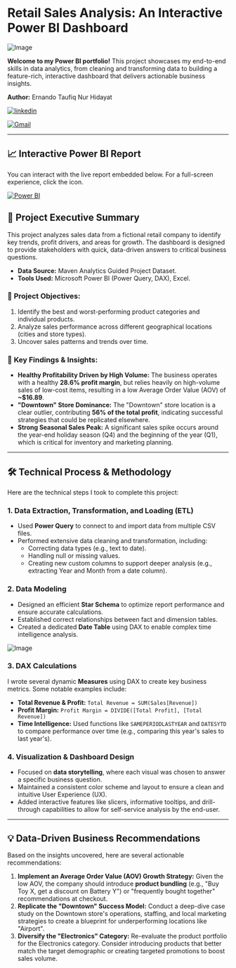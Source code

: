# Retail Sales Analysis: An Interactive Power BI Dashboard

![Image](https://github.com/user-attachments/assets/531ee199-64a0-42c6-8b6d-17ebfb6675f5)

**Welcome to my Power BI portfolio!** This project showcases my end-to-end skills in data analytics, from cleaning and transforming data to building a feature-rich, interactive dashboard that delivers actionable business insights.

**Author:** Ernando Taufiq Nur Hidayat

[![linkedin](https://img.shields.io/badge/linkedin-0A66C2?style=for-the-badge&logo=linkedin&logoColor=white)](https://www.linkedin.com/in/ernando-taufiq-nur-hidayat/)

[![Gmail](https://img.shields.io/badge/Gmail-D14836?style=for-the-badge&logo=gmail&logoColor=white)](mailto:ernando.taufiq29@gmail.com)

---

## 📈 Interactive Power BI Report

You can interact with the live report embedded below. For a full-screen experience, click the icon.

[![Power BI](https://img.shields.io/badge/Power%20BI-F2C811?style=for-the-badge&logo=powerbi&logoColor=black)](https://app.powerbi.com/view?r=eyJrIjoiMzY4MWY5ZWQtYzE5Ni00MzMwLTk3YzEtNTQ3MGQxODIzMDViIiwidCI6IjFkNTE2OWFjLWM3Y2ItNDI3NS05NzY0LWJmOGM5YzM2NGE0YyIsImMiOjEwfQ%3D%3D)

## 📝 Project Executive Summary

This project analyzes sales data from a fictional retail company to identify key trends, profit drivers, and areas for growth. The dashboard is designed to provide stakeholders with quick, data-driven answers to critical business questions.

* **Data Source:** Maven Analytics Guided Project Dataset.
* **Tools Used:** Microsoft Power BI (Power Query, DAX), Excel.

### 🎯 **Project Objectives:**
1.  Identify the best and worst-performing product categories and individual products.
2.  Analyze sales performance across different geographical locations (cities and store types).
3.  Uncover sales patterns and trends over time.

### 🔑 **Key Findings & Insights:**
* **Healthy Profitability Driven by High Volume:** The business operates with a healthy **28.6% profit margin**, but relies heavily on high-volume sales of low-cost items, resulting in a low Average Order Value (AOV) of **~$16.89**.
* **"Downtown" Store Dominance:** The "Downtown" store location is a clear outlier, contributing **56% of the total profit**, indicating successful strategies that could be replicated elsewhere.
* **Strong Seasonal Sales Peak:** A significant sales spike occurs around the year-end holiday season (Q4) and the beginning of the year (Q1), which is critical for inventory and marketing planning.

---

## 🛠️ Technical Process & Methodology

Here are the technical steps I took to complete this project:

### 1. Data Extraction, Transformation, and Loading (ETL)
* Used **Power Query** to connect to and import data from multiple CSV files.
* Performed extensive data cleaning and transformation, including:
    * Correcting data types (e.g., text to date).
    * Handling null or missing values.
    * Creating new custom columns to support deeper analysis (e.g., extracting Year and Month from a date column).

### 2. Data Modeling
* Designed an efficient **Star Schema** to optimize report performance and ensure accurate calculations.
* Established correct relationships between fact and dimension tables.
* Created a dedicated **Date Table** using DAX to enable complex time intelligence analysis.

![Image](https://github.com/user-attachments/assets/ea9c2c9c-60b9-4c1d-b0f5-5bde55bcb39e)

### 3. DAX Calculations
I wrote several dynamic **Measures** using DAX to create key business metrics. Some notable examples include:
* **Total Revenue & Profit:** `Total Revenue = SUM(Sales[Revenue])`
* **Profit Margin:** `Profit Margin = DIVIDE([Total Profit], [Total Revenue])`
* **Time Intelligence:** Used functions like `SAMEPERIODLASTYEAR` and `DATESYTD` to compare performance over time (e.g., comparing this year's sales to last year's).

### 4. Visualization & Dashboard Design
* Focused on **data storytelling**, where each visual was chosen to answer a specific business question.
* Maintained a consistent color scheme and layout to ensure a clean and intuitive User Experience (UX).
* Added interactive features like slicers, informative tooltips, and drill-through capabilities to allow for self-service analysis by the end-user.

---

## 💡 Data-Driven Business Recommendations

Based on the insights uncovered, here are several actionable recommendations:

1.  **Implement an Average Order Value (AOV) Growth Strategy:** Given the low AOV, the company should introduce **product bundling** (e.g., "Buy Toy X, get a discount on Battery Y") or "frequently bought together" recommendations at checkout.
2.  **Replicate the "Downtown" Success Model:** Conduct a deep-dive case study on the Downtown store's operations, staffing, and local marketing strategies to create a blueprint for underperforming locations like "Airport".
3.  **Diversify the "Electronics" Category:** Re-evaluate the product portfolio for the Electronics category. Consider introducing products that better match the target demographic or creating targeted promotions to boost sales volume.
